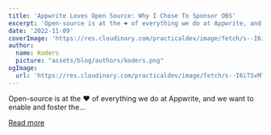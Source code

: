 ```yaml
---
title: 'Appwrite Loves Open Source: Why I Chose To Sponsor OBS'
excerpt: 'Open-source is at the ❤️ of everything we do at Appwrite, and we want to enable and foster the...'
date: '2022-11-09'
coverImage: 'https://res.cloudinary.com/practicaldev/image/fetch/s--I6iTSvMT--/c_imagga_scale,f_auto,fl_progressive,h_420,q_auto,w_1000/https://dev-to-uploads.s3.amazonaws.com/uploads/articles/cudmvd6ym0aqvndozl2g.png'
author:
  name: Koders
  picture: "assets/blog/authors/koders.png"
ogImage:
  url: 'https://res.cloudinary.com/practicaldev/image/fetch/s--I6iTSvMT--/c_imagga_scale,f_auto,fl_progressive,h_420,q_auto,w_1000/https://dev-to-uploads.s3.amazonaws.com/uploads/articles/cudmvd6ym0aqvndozl2g.png'
---
```


Open-source is at the ❤️ of everything we do at Appwrite, and we want to enable and foster the...

[Read more](https://dev.to/appwrite/appwrite-loves-open-source-why-i-chose-to-sponsor-obs-9cb)
